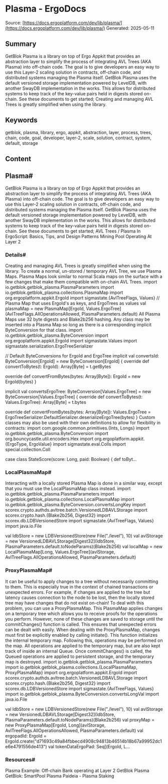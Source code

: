 # Plasma - ErgoDocs
Source: [https://docs.ergoplatform.com/dev/lib/plasma/](https://docs.ergoplatform.com/dev/lib/plasma/)
Generated: 2025-05-11

## Summary
GetBlok Plasma is a library on top of Ergo Appkit that provides an abstraction layer to simplify the process of integrating AVL Trees (AKA Plasma) into off-chain code. The goal is to give developers an easy way to use this Layer-2 scaling solution in contracts, off-chain code, and distributed systems managing the Plasma itself. GetBlok Plasma uses the default versioned storage implementation powered by LevelDB, with another SwayDB implementation in the works. This allows for distributed systems to keep track of the key-value pairs held in digests stored on-chain. See these documents to get started; Creating and managing AVL Trees is greatly simplified when using the library.

## Keywords
getblok, plasma, library, ergo, appkit, abstraction, layer, process, trees, chain, code, goal, developer, layer-2, scale, solution, contract, system, default, storage

## Content
## Plasma#
GetBlok Plasma is a library on top of Ergo Appkit that provides an abstraction layer to simplify the process of integrating AVL Trees (AKA Plasma) into off-chain code. The goal is to give developers an easy way to use this Layer-2 scaling solution in contracts, off-chain code, and distributed systems managing the Plasma itself. GetBlok Plasma uses the default versioned storage implementation powered by LevelDB, with another SwayDB implementation in the works. This allows for distributed systems to keep track of the key-value pairs held in digests stored on-chain.
See these documents to get started;
AVL Trees / Plasma In ErgoScript: Basics, Tips, and Design Patterns
Mining Pool Operating At Layer 2

### Details#
Creating and managing AVL Trees is greatly simplified when using the library. To create a normal,
un-stored / temporary AVL Tree, we use Plasma Maps. Plasma Maps look similar to normal Scala maps on the surface
with a few changes that make them compatible with on-chain AVL Trees.
import io.getblok.getblok_plasma.PlasmaParameters
import io.getblok.getblok_plasma.collections.PlasmaMap
import org.ergoplatform.appkit.ErgoId
import sigmastate.{AvlTreeFlags, Values}
// Plasma Map that uses ErgoId's as keys, and ErgoTrees as values
val plasmaMap = new PlasmaMap[ErgoId, Values.ErgoTree](AvlTreeFlags.AllOperationsAllowed, PlasmaParameters.default)
All Plasma Maps use 32 byte digests and Blake2b256 hashing. Any class may be inserted into a Plasma Map
so long as there is a corresponding implicit ByteConversion for that class.
import io.getblok.getblok_plasma.ByteConversion
import org.ergoplatform.appkit.ErgoId
import sigmastate.Values
import sigmastate.serialization.ErgoTreeSerializer

// Default ByteConversions for ErgoId and ErgoTree
implicit val convertsId: ByteConversion[ErgoId] = new ByteConversion[ErgoId] {
  override def convertToBytes(t: ErgoId): Array[Byte] = t.getBytes

  override def convertFromBytes(bytes: Array[Byte]): ErgoId = new ErgoId(bytes)
}

implicit val convertsErgoTree: ByteConversion[Values.ErgoTree] = new ByteConversion[Values.ErgoTree] {
  override def convertToBytes(t: Values.ErgoTree): Array[Byte] = t.bytes

  override def convertFromBytes(bytes: Array[Byte]): Values.ErgoTree = ErgoTreeSerializer.DefaultSerializer.deserializeErgoTree(bytes)
}
Custom classes may also be used with their own definitions to allow for flexibility in contracts:
import com.google.common.primitives.{Ints, Longs}
import io.getblok.getblok_plasma.ByteConversion
import org.bouncycastle.util.encoders.Hex
import org.ergoplatform.appkit.{ErgoType, ErgoValue}
import sigmastate.eval.Colls
import special.collection.Coll

case class StateScore(score: Long, paid: Boolean) {
  def toByt...

### LocalPlasmaMap#
Interacting with a locally stored Plasma Map is done in a similar way, except that you must use the
LocalPlasmaMap class instead.
import io.getblok.getblok_plasma.PlasmaParameters
import io.getblok.getblok_plasma.collections.LocalPlasmaMap
import io.getblok.getblok_plasma.ByteConversion.convertsLongKey
import scorex.crypto.authds.avltree.batch.VersionedLDBAVLStorage
import scorex.crypto.hash.{Blake2b256, Digest32}
import scorex.db.LDBVersionedStore
import sigmastate.{AvlTreeFlags, Values}
import java.io.File

val ldbStore = new LDBVersionedStore(new File("./level"), 10)
val avlStorage = new VersionedLDBAVLStorage[Digest32](ldbStore, PlasmaParameters.default.toNodeParams)(Blake2b256)
val localMap = new LocalPlasmaMap[Long, Values.ErgoTree](avlStorage, AvlTreeFlags.AllOperationsAllowed, PlasmaParameters.default)

### ProxyPlasmaMap#
It can be useful to apply changes to a tree without necessarily committing to them. This is especially
true in the context of chained transactions or unexpected errors. For example, if changes are applied to the
tree but latency causes connection to the node to be lost, then the locally stored tree may have changes
that do not exist on-chain!
To deal with this problem, you can use a ProxyPlasmaMap. This PlasmaMap applies changes on a temporary
tree which allows you to receive proofs for the operations you perform. However, none of these changes
are saved to storage until the commitChanges() function is called. This ensures that unexpected errors
can be dealt with easily.
When dealing with the ProxyPlasmaMap, changes must first be explicitly enabled by calling
initiate(). This function initializes the internal temporary map. Following this, operations
may be performed on the map. All operations are applied to the temporary map, but are also kept
track of inside an internal Queue. Once commitChanges() is called, the Queued operations are applied
to persistent storage, and the temporary map is destroyed.
import io.getblok.getblok_plasma.PlasmaParameters
import io.getblok.getblok_plasma.collections.{LocalPlasmaMap, ProxyPlasmaMap}
import org.ergoplatform.appkit.ErgoId
import scorex.crypto.authds.avltree.batch.VersionedLDBAVLStorage
import scorex.crypto.hash.{Blake2b256, Digest32}
import scorex.db.LDBVersionedStore
import sigmastate.{AvlTreeFlags, Values}
import io.getblok.getblok_plasma.ByteConversion.convertsLongVal
import java.io.File

val ldbStore = new LDBVersionedStore(new File("./level"), 10)
val avlStorage = new VersionedLDBAVLStorage[Digest32](ldbStore, PlasmaParameters.default.toNodeParams)(Blake2b256)
val proxyMap = new ProxyPlasmaMap[ErgoId, Long](avlStorage, AvlTreeFlags.AllOperationsAllowed, PlasmaParameters.default)
val ergopadId: ErgoId = ErgoId.create("d71693c49a84fbbecd4908c94813b46514b18b67a99952dc1e6e4791556de413")
val tokenDataErgoPad: Seq[(ErgoId, L...

### Resources#
Plasma Example: Off-chain Bank operating at Layer 2
GetBlok Plasma
GetBlok: SmartPool Plasma
Paideia - Plasma Staking
